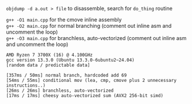 `objdump -d a.out > file` to disassemble, search for `do_thing` routine

`g++ -O1 main.cpp` for the cmove inline assembly\
`g++ -O2 main.cpp` for normal branching (comment out inline asm and uncomment the loop)\
`g++ -O3 main.cpp` for branchless, auto-vectorized (comment out inline asm and uncomment the loop)

```
AMD Ryzen 7 3700X (16) @ 4.100GHz
gcc version 13.3.0 (Ubuntu 13.3.0-6ubuntu2~24.04)
[random data / predictable data]

[357ms / 50ms] normal branch, hardcoded add 69
[54ms / 55ms] conditional mov (lea, cmp, cmove plus 2 unnecessary instructions..)
[26ms / 26ms] branchless, auto-vectorized
[17ms / 17ms] cheesy auto-vectorized sum (AVX2 256-bit simd)
```
